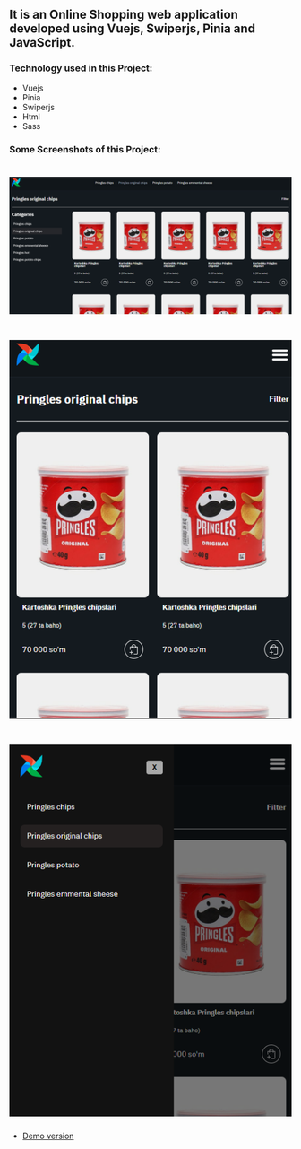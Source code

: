 ## It is an Online Shopping web application developed using Vuejs, Swiperjs, Pinia and JavaScript.

### Technology used in this Project:

- Vuejs
- Pinia
- Swiperjs
- Html
- Sass

### Some Screenshots of this Project:

# ![Category page](public/a2.png)

# ![Category page](public/a3.png)

# ![Mobile menu](public/a4.png)

- [Demo version](https://shopping-project-in-vuejs.vercel.app/)
